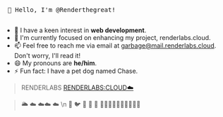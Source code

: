  <kbd> <br> 👋 Hello, I'm @Renderthegreat! <br> </kbd>

- 👀 I have a keen interest in **web development**.
- 🌱 I'm currently focused on enhancing my project, renderlabs.cloud.
- 📫 Feel free to reach me via email at garbage@mail.renderlabs.cloud. Don't worry, I'll read it!
- 😄 My pronouns are **he/him**.
- ⚡ Fun fact: I have a pet dog named Chase.


> RENDERLABS
> [RENDERLABS:CLOUD☁️](https://renderlabs.cloud)
>

> 🌥️  ☁️ ☁️☁️      ☁️ \n
>                  🎈
>   🐦          🦜
>       🎈
>              🎈
> 🌳🌲🌳🌲🌳🌲🌳🌲🌳🌲

